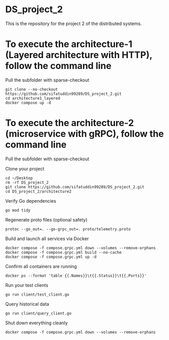 # DS_project_2
This is the repository for the project 2 of the distributed systems. 

# To execute the architecture-1 (Layered architecture with HTTP), follow the command line
Pull the subfolder with sparse-checkout
```
git clone --no-checkout https://github.com/sifatuddin99289/DS_project_2.git
cd architecture1_layered 
docker compose up -d 
```

# To execute the architecture-2 (microservice with gRPC), follow the command line
Pull the subfolder with sparse-checkout


Clone your project

```
cd ~/Desktop
rm -rf DS_project_2
git clone https://github.com/sifatuddin99289/DS_project_2.git
cd DS_project_2/architecture2
```
 Verify Go dependencies
```
go mod tidy
```
  Regenerate proto files (optional safety)
```
protoc --go_out=. --go-grpc_out=. proto/telemetry.proto
```
 Build and launch all services via Docker
```
docker compose -f compose.grpc.yml down --volumes --remove-orphans
docker compose -f compose.grpc.yml build --no-cache
docker compose -f compose.grpc.yml up -d
```
 Confirm all containers are running
```
docker ps --format 'table {{.Names}}\t{{.Status}}\t{{.Ports}}'
```
 Run your test clients
```
go run client/test_client.go
```
Query historical data
 ```
go run client/query_client.go
```
Shut down everything cleanly
```
docker compose -f compose.grpc.yml down --volumes --remove-orphans

```

